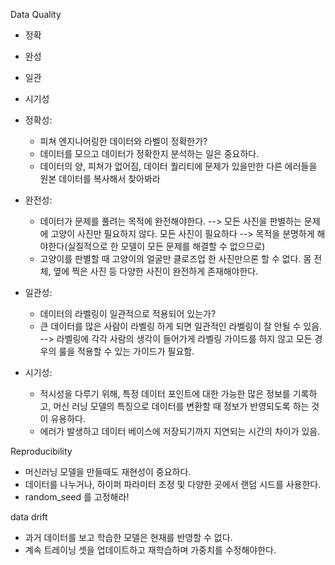 Data Quality

- 정확
- 완성
- 일관
- 시기성

- 정확성:
  - 피쳐 엔지니어링한 데이터와 라벨이 정확한가?
  - 데이터를 모으고 데이터가 정확한지 분석하는 일은 중요하다.
  - 데이터의 양, 피쳐가 없어짐, 데이터 퀄리티에 문제가 있을만한 다른 에러들을 원본 데이터를 복사해서 찾아봐라

- 완전성:
  - 데이터가 문제를 풀려는 목적에 완전해야한다. --> 모든 사진을 판별하는 문제에 고양이 사진만 필요하지 않다. 모든 사진이 필요하다 --> 목적을 분명하게 해야한다(실질적으로 한 모델이 모든 문제를 해결할 수 없으므로)
  - 고양이를 판별할 때 고양이의 얼굴만 클로즈업 한 사진만으론 할 수 없다. 몸 전체, 옆에 찍은 사진 등 다양한 사진이 완전하게 존재해야한다.

- 일관성:
  - 데이터의 라벨링이 일관적으로 적용되어 있는가?
  - 큰 데이터를 많은 사람이 라벨링 하게 되면 일관적인 라벨링이 잘 안될 수 있음. --> 라벨링에 각각 사람의 생각이 들어가게 라벨링 가이드를 하지 않고 모든 경우의 룰을 적용할 수 있는 가이드가 필요함.

- 시기성:
  - 적시성을 다루기 위해, 특정 데이터 포인트에 대한 가능한 많은 정보를 기록하고, 머신 러닝 모델의 특징으로 데이터를 변환할 때 정보가 반영되도록 하는 것이 유용하다.
  - 에러가 발생하고 데이터 베이스에 저장되기까지 지연되는 시간의 차이가 있음.


Reproducibility

- 머신러닝 모델을 만들때도 재현성이 중요하다.
- 데이터를 나누거나, 하이퍼 파라미터 조정 및 다양한 곳에서 랜덤 시드를 사용한다.
- random_seed 를 고정해라!


data drift

- 과거 데이터를 보고 학습한 모델은 현재를 반영할 수 없다.
- 계속 트레이닝 셋을 업데이트하고 재학습하며 가중치를 수정해야한다.
